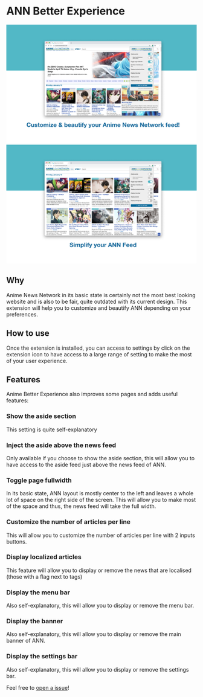 # ANN Better Experience
![screenshot1](annbe-screenshot-1.png)
![screenshot2](annbe-screenshot-2.png)

## Why
Anime News Network in its basic state is certainly not the most best looking website and is also to be fair,
quite outdated with its current design. This extension will help you to customize and beautify
ANN depending on your preferences.

## How to use
Once the extension is installed, you can access to settings by click on the extension icon to have access
to a large range of setting to make the most of your user experience.

## Features
Anime Better Experience also improves some pages and adds useful features:

### Show the aside section
This setting is quite self-explanatory

### Inject the aside above the news feed
Only available if you choose to show the aside section, this will allow you to have access to the aside feed just above the news feed of ANN.

### Toggle page fullwidth
In its basic state, ANN layout is mostly center to the left and leaves a whole lot of space on the right side of the screen. This will allow you to make most
of the space and thus, the news feed will take the full width.

### Customize the number of articles per line
This will allow you to customize the number of articles per line with 2 inputs buttons.

### Display localized articles
This feature will allow you to display or remove the news that are localised (those with a flag next to tags)

### Display the menu bar
Also self-explanatory, this will allow you to display or remove the menu bar.

### Display the banner
Also self-explanatory, this will allow you to display or remove the main banner of ANN.

### Display the settings bar
Also self-explanatory, this will allow you to display or remove the settings bar.

Feel free to [open a issue](https://github.com/myorave/ann-better-experience/issues/new)!
